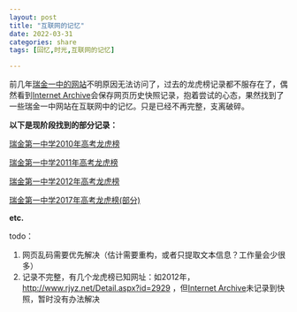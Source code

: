 ```yaml
---
layout: post
title: "互联网的记忆"
date: 2022-03-31
categories: share
tags: [回忆,时光,互联网的记忆]

---
```

前几年[瑞金一中的网站](http://www.rjyz.net/)不明原因无法访问了，过去的龙虎榜记录都不服存在了，偶然看到[Internet Archive](https://web.archive.org/)会保存网页历史快照记录，抱着尝试的心态，果然找到了一些瑞金一中网站在互联网中的记忆。只是已经不再完整，支离破碎。

**以下是现阶段找到的部分记录：**

[瑞金第一中学2010年高考龙虎榜](https://xrp001.github.io/archives/2010.html)

[瑞金第一中学2011年高考龙虎榜](https://xrp001.github.io/archives/2011.html)

[瑞金第一中学2012年高考龙虎榜](https://xrp001.github.io/archives/2012.html)

[瑞金第一中学2017年高考龙虎榜(部分)](https://xrp001.github.io/archives/2017.jpg)

**etc.**

todo：
1. 网页乱码需要优先解决（估计需要重构，或者只提取文本信息？工作量会少很多）
2. 记录不完整，有几个龙虎榜已知网址：如2012年，http://www.rjyz.net/Detail.aspx?id=2929 ，但[Internet Archive](https://web.archive.org/)未记录到快照，暂时没有办法解决
